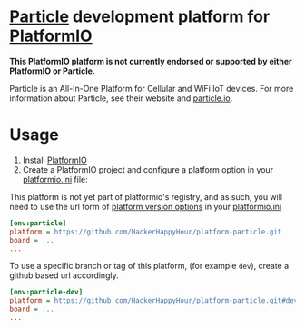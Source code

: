 # [Particle][] development platform for [PlatformIO][]

**This PlatformIO platform is not currently endorsed or supported
by either PlatformIO or Particle.**

Particle is an All-In-One Platform for Cellular and WiFi IoT devices.
For more information about Particle, see their website and [particle.io]().

# Usage

1. Install [PlatformIO][]
2. Create a PlatformIO project and configure a platform option in your
[platformio.ini][] file:

This platform is not yet part of platformio's registry, and as such,
you will need to use the url form of [platform version options][]
in your [platformio.ini][]

```ini
[env:particle]
platform = https://github.com/HackerHappyHour/platform-particle.git
board = ...
...
```

To use a specific branch or tag of this platform, (for example `dev`),
create a github based url accordingly. 

```ini
[env:particle-dev]
platform = https://github.com/HackerHappyHour/platform-particle.git#dev
board = ...
...
```

[Particle]: https://particle.io/iot-platform
[PlatformIO]: https://platformio.org
[platformio.ini]: https://docs.platformio.org/en/latest/projectconf.html
[platform version options]: https://docs.platformio.org/en/latest/projectconf/section_env_platform.html
